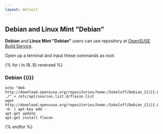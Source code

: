 ```yaml
---
layout: default
---
```


## Debian and Linux Mint "Debian"

**Debian** and **Linux Mint "Debian"** users can use repository at [OpenSUSE Build Service](http://download.opensuse.org/repositories/home:/Sokoloff/).

Open up a terminal and input these commands as root:

{% for i in (8..9) reversed %}
### Debian {{i}}

    echo "deb http://download.opensuse.org/repositories/home:/Sokoloff/Debian_{{i}}.0 ./" > /etc/apt/sources.list.d/flacon.list
    wget http://download.opensuse.org/repositories/home:/Sokoloff/Debian_{{i}}.0/Release.key -O- | apt-key add -
    apt-get update
    apt-get install flacon
{% endfor %}
